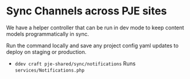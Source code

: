# Sync Channels across PJE sites

We have a helper controller that can be run in dev mode to keep content models programmatically in sync.

Run the command locally and save any project config yaml updates to deploy on staging or production.

- `ddev craft pje-shared/sync/notifications` Runs `services/Notifications.php`
